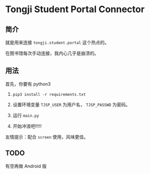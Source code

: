 # Tongji Student Portal Connector

## 简介

就是用来连接 `tongji.student.portal` 这个热点的。

在图书馆每次手动连接，我内心几乎是崩溃的。

## 用法

首先，你要有 python3

1. `pip3 install -r requirements.txt`

2. 设置环境变量 `TJSP_USER` 为用户名， `TJSP_PASSWD` 为密码。

3. 运行 `main.py`

4. 开始冲浪吧!!!!!

友情提示：配合 `screen` 使用，风味更佳。

## TODO

有空再做 Android 版
